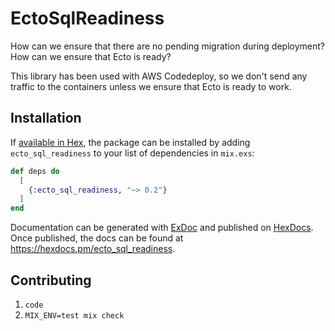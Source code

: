 # EctoSqlReadiness

How can we ensure that there are no pending migration during deployment?
How can we ensure that Ecto is ready?

This library has been used with AWS Codedeploy, so we don't send
any traffic to the containers unless we ensure that Ecto is ready to work.

## Installation

If [available in Hex](https://hex.pm/docs/publish), the package can be installed
by adding `ecto_sql_readiness` to your list of dependencies in `mix.exs`:

```elixir
def deps do
  [
    {:ecto_sql_readiness, "~> 0.2"}
  ]
end
```

Documentation can be generated with [ExDoc](https://github.com/elixir-lang/ex_doc)
and published on [HexDocs](https://hexdocs.pm). Once published, the docs can
be found at <https://hexdocs.pm/ecto_sql_readiness>.

## Contributing

1. `code`
2. `MIX_ENV=test mix check`

